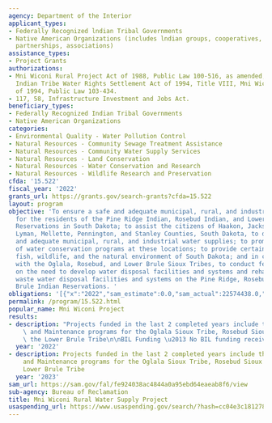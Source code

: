 ```yaml
---
agency: Department of the Interior
applicant_types:
- Federally Recognized lndian Tribal Governments
- Native American Organizations (includes lndian groups, cooperatives, corporations,
  partnerships, associations)
assistance_types:
- Project Grants
authorizations:
- Mni Wiconi Rural Project Act of 1988, Public Law 100-516, as amended; Yavapai-Prescott
  Indian Tribe Water Rights Settlement Act of 1994, Title VIII, Mni Wiconi Act Amendments
  of 1994, Public Law 103-434.
- 117, 58, Infrastructure Investment and Jobs Act.
beneficiary_types:
- Federally Recognized Indian Tribal Governments
- Native American Organizations
categories:
- Environmental Quality - Water Pollution Control
- Natural Resources - Community Sewage Treatment Assistance
- Natural Resources - Community Water Supply Services
- Natural Resources - Land Conservation
- Natural Resources - Water Conservation and Research
- Natural Resources - Wildlife Research and Preservation
cfda: '15.522'
fiscal_year: '2022'
grants_url: https://grants.gov/search-grants?cfda=15.522
layout: program
objective: 'To ensure a safe and adequate municipal, rural, and industrial water supply
  for the residents of the Pine Ridge Indian, Rosebud Indian, and Lower Brule Indian
  Reservations in South Dakota; to assist the citizens of Haakon, Jackson, Jones,
  Lyman, Mellette, Pennington, and Stanley Counties, South Dakota, to develop safe
  and adequate municipal, rural, and industrial water supplies; to promote the implementation
  of water conservation programs at these locations; to provide certain benefits to
  fish, wildlife, and the natural environment of South Dakota; and in consultation
  with the Oglala, Rosebud, and Lower Brule Sioux Tribes, to conduct feasibility studies
  on the need to develop water disposal facilities and systems and rehabilitate existing
  waste water disposal facilities and systems on the Pine Ridge, Rosebud, and Lower
  Brule Indian Reservations. '
obligations: '[{"x":"2022","sam_estimate":0.0,"sam_actual":22574438.0,"usa_spending_actual":52937807.0},{"x":"2023","sam_estimate":20597000.0,"sam_actual":0.0,"usa_spending_actual":12994800.0},{"x":"2024","sam_estimate":39194000.0,"sam_actual":0.0,"usa_spending_actual":0.0}]'
permalink: /program/15.522.html
popular_name: Mni Wiconi Project
results:
- description: "Projects funded in the last 2 completed years include the Operation\
    \ and Maintenance programs for the Oglala Sioux Tribe, Rosebud Sioux Tribe and\
    \ the Lower Brule Tribe\n\nBIL Funding \u2013 No BIL funding received"
  year: '2022'
- description: Projects funded in the last 2 completed years include the Operation
    and Maintenance programs for the Oglala Sioux Tribe, Rosebud Sioux Tribe and the
    Lower Brule Tribe
  year: '2023'
sam_url: https://sam.gov/fal/fe924038ac4844a0a95ebd64eaeab8f6/view
sub-agency: Bureau of Reclamation
title: Mni Wiconi Rural Water Supply Project
usaspending_url: https://www.usaspending.gov/search/?hash=cc04e3c181278a928b85fcae2af2e321
---
```

